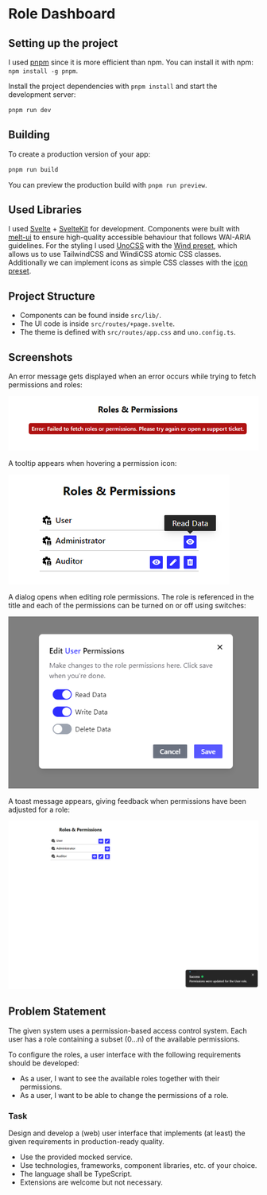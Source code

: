 # Role Dashboard

## Setting up the project

I used [pnpm](https://pnpm.io/) since it is more efficient than npm. You can install it with npm: `npm install -g pnpm`.


Install the project dependencies with `pnpm install` and start the development server:

```bash
pnpm run dev
```

## Building

To create a production version of your app:

```bash
pnpm run build
```

You can preview the production build with `pnpm run preview`.

## Used Libraries

I used [Svelte](https://svelte.dev/) + [SvelteKit](https://kit.svelte.dev/) for development. Components were built with [melt-ui](https://melt-ui.com/) to ensure high-quality accessible behaviour that follows WAI-ARIA guidelines. For the styling I used [UnoCSS](https://github.com/unocss/unocss) with the [Wind preset](https://unocss.dev/presets/wind), which allows us to use TailwindCSS and WindiCSS atomic CSS classes. Additionally we can implement icons as simple CSS classes with the [icon preset](https://unocss.dev/presets/icons). 

## Project Structure

- Components can be found inside `src/lib/`.
- The UI code is inside `src/routes/+page.svelte`.
- The theme is defined with `src/routes/app.css` and `uno.config.ts`.

## Screenshots

An error message gets displayed when an error occurs while trying to fetch permissions and roles:


![failed to fetch error](static/failed-to-fetch-error.png)


A tooltip appears when hovering a permission icon:


![permission tooltip](static/permission-tooltip.png)


A dialog opens when editing role permissions. The role is referenced in the title and each of the permissions can be turned on or off using switches:


![dialog](static/dialog.png)


A toast message appears, giving feedback when permissions have been adjusted for a role:


![toast message](static/success-toast-message.png)


## Problem Statement

The given system uses a permission-based access control system. Each user has a role containing a subset (0...n) of the available permissions.

To configure the roles, a user interface with the following requirements should be developed:
- As a user, I want to see the available roles together with their permissions.
- As a user, I want to be able to change the permissions of a role.

### Task

Design and develop a (web) user interface that implements (at least) the given requirements in production-ready quality.
- Use the provided mocked service.
- Use technologies, frameworks, component libraries, etc. of your choice.
- The language shall be TypeScript.
- Extensions are welcome but not necessary.
